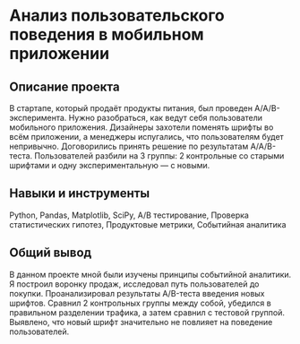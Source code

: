 # Анализ пользовательского поведения в мобильном приложении
## Описание проекта
В стартапе, который продаёт продукты питания, был проведен A/A/B-эксперимента. Нужно разобраться, как ведут себя пользователи мобильного приложения. Дизайнеры захотели поменять шрифты во всём приложении, а менеджеры испугались, что пользователям будет непривычно. Договорились принять решение по результатам A/A/B-теста. Пользователей разбили на 3 группы: 2 контрольные со старыми шрифтами и одну экспериментальную — с новыми.
## Навыки и инструменты
Python, Pandas, Matplotlib, SciPy, А/В тестирование, Проверка статистических гипотез, Продуктовые метрики, Событийная аналитика
## Общий вывод
В данном проекте мной были изучены принципы событийной аналитики. Я построил воронку продаж, исследовал путь пользователей до покупки. Проанализировал результаты A/B-теста введения новых шрифтов. Сравнил 2 контрольных группы между собой, убедился в правильном разделении трафика, а затем сравнил с тестовой группой. Выявлено, что новый шрифт значительно не повлияет на поведение пользователей.

